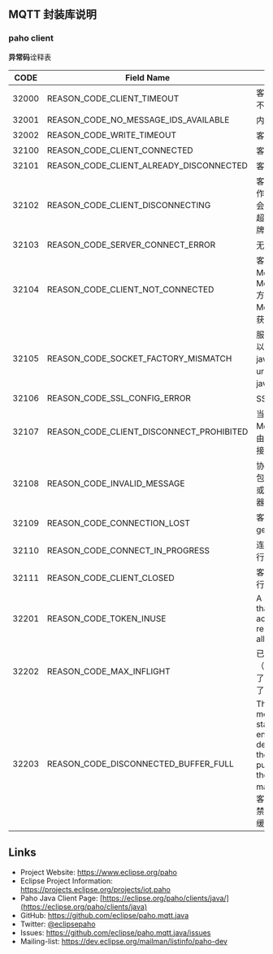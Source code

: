 ## MQTT 封装库说明

### paho client

**异常码**诠释表

| CODE  | Field Name                               | Description                                                  |
| ----- | ---------------------------------------- | ------------------------------------------------------------ |
| 32000 | REASON_CODE_CLIENT_TIMEOUT               | 客户端发送心跳消息给服务端，等待服务端不响应keep-alive消息超时。 |
| 32001 | REASON_CODE_NO_MESSAGE_IDS_AVAILABLE     | 内部错误，由没有可用的新消息 ID 引起的。                     |
| 32002 | REASON_CODE_WRITE_TIMEOUT                | 客户端向服务器写入消息时超时。                               |
| 32100 | REASON_CODE_CLIENT_CONNECTED             | 客户端已经连接。                                             |
| 32101 | REASON_CODE_CLIENT_ALREADY_DISCONNECTED  | 客户端已经断开连接。                                         |
| 32102 | REASON_CODE_CLIENT_DISCONNECTING         | 客户端当前断开连接，无法接受任何新工作。当等待令牌，然后断开客户端时，可能会发生这种情况。如果消息传递没有在静默超时时间内完成，则将用异常通知等待令牌。 |
| 32103 | REASON_CODE_SERVER_CONNECT_ERROR         | 无法连接到服务器                                             |
| 32104 | REASON_CODE_CLIENT_NOT_CONNECTED         | 客户端没有连接到服务器。必须首先调用MqttClient.connect()或MqttClient.connect(MqttConnectOptions)方法。也有可能连接丢失了—请参阅MqttClient.setCallback(MqttCallback)以获得跟踪丢失连接的方法。 |
| 32105 | REASON_CODE_SOCKET_FACTORY_MISMATCH      | 服务器URI和提供的SocketFactory不匹配。以tcp://开头的uri必须使用javax.net.SocketFactory，以ssl://开头的uri必须使用javax.net.ssl.SSLSocketFactory。 |
| 32106 | REASON_CODE_SSL_CONFIG_ERROR             | SSL配置错误。                                                |
| 32107 | REASON_CODE_CLIENT_DISCONNECT_PROHIBITED | 当尝试从MqttCallback上的方法中调用MqttClient.disconnect()时抛出。这些方法由客户端线程调用，不能用于控制断开连接。 |
| 32108 | REASON_CODE_INVALID_MESSAGE              | 协议错误:消息不能被识别为有效的MQTT包。可能的原因包括连接到非mqtt服务器，或者在客户端不使用SSL时连接到SSL服务器端口。 |
| 32109 | REASON_CODE_CONNECTION_LOST              | 客户端异常断开与服务器的连接。getCause() 将提供更多细节。    |
| 32110 | REASON_CODE_CONNECT_IN_PROGRESS          | 连接操作正在进行中，这个时段不允许再进行连接操作了           |
| 32111 | REASON_CODE_CLIENT_CLOSED                | 客户端已关闭 - 在此状态下不允许客户端执行任何操作。 创建一个新客户端继续吧。 |
| 32201 | REASON_CODE_TOKEN_INUSE                  | A request has been made to use a token that is already associated with another action.  If the action is complete the reset() can ve called on the token to allow it to be reused. |
| 32202 | REASON_CODE_MAX_INFLIGHT                 | 已发出发送消息的请求，但已达到飞行消息（MAX_INFLIGHT）的最大数量。一旦移除了一条或多条消息，就可以发送新的消息了。 |
| 32203 | REASON_CODE_DISCONNECTED_BUFFER_FULL     | The Client has attempted to publish a message whilst in the 'resting' / offline state with Disconnected Publishing enabled, however the buffer is full and deleteOldestMessages is disabled, therefore no more messages can be published until the client reconnects, or the application deletes buffered message manually.（未必准确的翻译：发布消息时，客户端已经断开连接了，此时缓存区满了又禁用了删除旧消息，在不重新连接或不删除缓存区的情况下将无法发布消息） |

## Links

- Project Website: https://www.eclipse.org/paho
- Eclipse Project Information: https://projects.eclipse.org/projects/iot.paho
- Paho Java Client Page: [https://eclipse.org/paho/clients/java/](https://eclipse.org/paho/clients/java)
- GitHub: https://github.com/eclipse/paho.mqtt.java
- Twitter: [@eclipsepaho](https://twitter.com/eclipsepaho)
- Issues: https://github.com/eclipse/paho.mqtt.java/issues
- Mailing-list: https://dev.eclipse.org/mailman/listinfo/paho-dev
